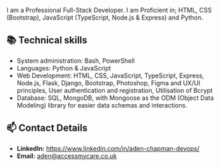 I am a Professional Full-Stack Developer. I am Proficient in; HTML, CSS (Bootstrap), JavaScript (TypeScript, Node.js & Express) and Python.

## 📚 Technical skills

- System administration: Bash, PowerShell
- Languages: Python & JavaScript
- Web Development: HTML, CSS, JavaScript, TypeScript, Express, Node.js, Flask, Django, Bootstrap, Photoshop, Figma and UX/UI principles, User authentication and registration, Utilisation of Bcrypt
- Database: SQL, MongoDB, with Mongoose as the ODM (Object Data Modeling) library for easier data schemas and interactions.

## 📫 Contact Details

- **LinkedIn:** https://www.linkedin.com/in/aden-chapman-devops/
- **Email:** aden@accessmycare.co.uk

